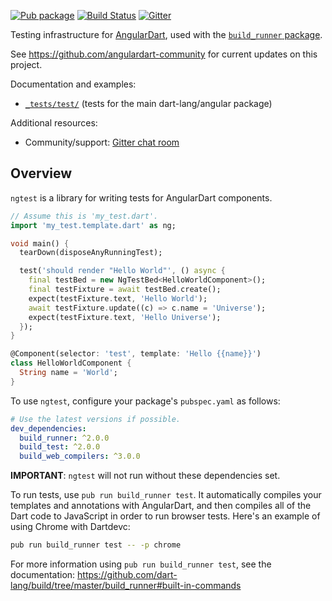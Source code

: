 [![Pub package](https://img.shields.io/pub/v/ngtest.svg)](https://pub.dev/packages/ngtest)
[![Build Status](https://img.shields.io/github/actions/workflow/status/angulardart-community/angular/dart.yml?branch=master)](https://github.com/angulardart-community/angular/actions/workflows/dart.yml)
[![Gitter](https://img.shields.io/gitter/room/angulardart/community)](https://gitter.im/angulardart/community)

Testing infrastructure for [AngularDart][webdev_angular], used with the
[`build_runner` package][build_runner].

See https://github.com/angulardart-community for current updates on this project.

Documentation and examples:

* [`_tests/test/`][test_folder] (tests for the main dart-lang/angular package)

[pub_ngtest]: https://pub.dev/packages/ngtest
[pub_test]: https://pub.dev/packages/test
[build_runner]: https://pub.dev/packages/build_runner
[test_folder]: https://github.com/angulardart-community/angular/tree/master/_tests/test
[webdev_angular]: https://pub.dev/packages/ngdart

Additional resources:

*   Community/support: [Gitter chat room]

[Gitter chat room]: https://gitter.im/angulardart/community

## Overview

`ngtest` is a library for writing tests for AngularDart components.

```dart
// Assume this is 'my_test.dart'.
import 'my_test.template.dart' as ng;

void main() {
  tearDown(disposeAnyRunningTest);

  test('should render "Hello World"', () async {
    final testBed = new NgTestBed<HelloWorldComponent>();
    final testFixture = await testBed.create();
    expect(testFixture.text, 'Hello World');
    await testFixture.update((c) => c.name = 'Universe');
    expect(testFixture.text, 'Hello Universe');
  });
}

@Component(selector: 'test', template: 'Hello {{name}}')
class HelloWorldComponent {
  String name = 'World';
}
```

To use `ngtest`, configure your package's `pubspec.yaml` as follows:

```yaml
# Use the latest versions if possible.
dev_dependencies:
  build_runner: ^2.0.0
  build_test: ^2.0.0
  build_web_compilers: ^3.0.0
```

**IMPORTANT**: `ngtest` will not run without these dependencies set.

To run tests, use `pub run build_runner test`. It automatically compiles your
templates and annotations with AngularDart, and then compiles all of the Dart
code to JavaScript in order to run browser tests. Here's an example of using
Chrome with Dartdevc:

```bash
pub run build_runner test -- -p chrome
```

For more information using `pub run build_runner test`, see the documentation:
https://github.com/dart-lang/build/tree/master/build_runner#built-in-commands
